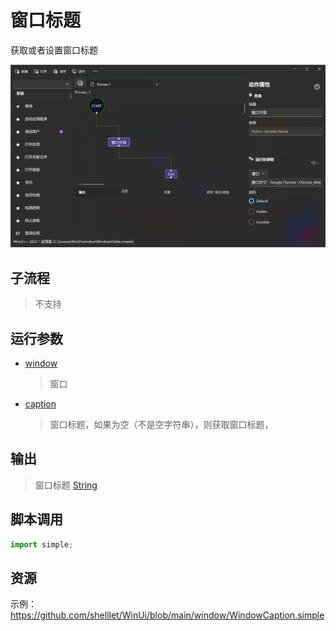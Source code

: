 # 窗口标题 
获取或者设置窗口标题

![WindowCaption](./images/09.png ':size=90%')

## 子流程
> 不支持


## 运行参数

* [window](./types/Wnd.md)
  > 窗口
* [caption](./types/String.md)
  > 窗口标题，如果为空（不是空字符串），则获取窗口标题，


## 输出

> 窗口标题 [String](./types/String.md)


## 脚本调用

```python
import simple;

```

## 资源

示例：https://github.com/shelllet/WinUi/blob/main/window/WindowCaption.simple
